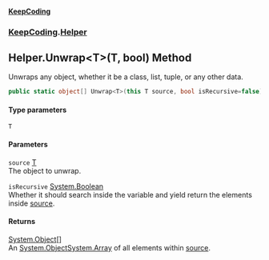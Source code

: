 #### [KeepCoding](index.md 'index')
### [KeepCoding](KeepCoding.md 'KeepCoding').[Helper](KeepCoding_Helper.md 'KeepCoding.Helper')
## Helper.Unwrap&lt;T&gt;(T, bool) Method
Unwraps any object, whether it be a class, list, tuple, or any other data.  
```csharp
public static object[] Unwrap<T>(this T source, bool isRecursive=false);
```
#### Type parameters
<a name='KeepCoding_Helper_Unwrap_T_(T_bool)_T'></a>
`T`  
  
#### Parameters
<a name='KeepCoding_Helper_Unwrap_T_(T_bool)_source'></a>
`source` [T](KeepCoding_Helper_Unwrap_T_(T_bool).md#KeepCoding_Helper_Unwrap_T_(T_bool)_T 'KeepCoding.Helper.Unwrap&lt;T&gt;(T, bool).T')  
The object to unwrap.
  
<a name='KeepCoding_Helper_Unwrap_T_(T_bool)_isRecursive'></a>
`isRecursive` [System.Boolean](https://docs.microsoft.com/en-us/dotnet/api/System.Boolean 'System.Boolean')  
Whether it should search inside the variable and yield return the elements inside [source](KeepCoding_Helper_Unwrap_T_(T_bool).md#KeepCoding_Helper_Unwrap_T_(T_bool)_source 'KeepCoding.Helper.Unwrap&lt;T&gt;(T, bool).source').
  
#### Returns
[System.Object](https://docs.microsoft.com/en-us/dotnet/api/System.Object 'System.Object')[[]](https://docs.microsoft.com/en-us/dotnet/api/System.Array 'System.Array')  
An [System.Object](https://docs.microsoft.com/en-us/dotnet/api/System.Object 'System.Object')[System.Array](https://docs.microsoft.com/en-us/dotnet/api/System.Array 'System.Array') of all elements within [source](KeepCoding_Helper_Unwrap_T_(T_bool).md#KeepCoding_Helper_Unwrap_T_(T_bool)_source 'KeepCoding.Helper.Unwrap&lt;T&gt;(T, bool).source').
